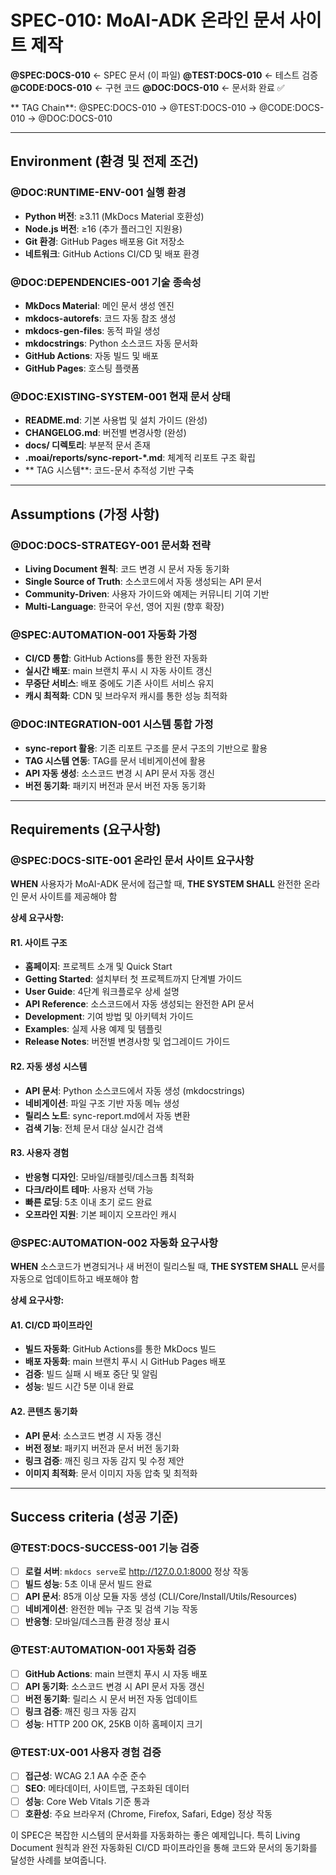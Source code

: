 # SPEC-010: MoAI-ADK 온라인 문서 사이트 제작

**@SPEC:DOCS-010** ← SPEC 문서 (이 파일)
**@TEST:DOCS-010** ← 테스트 검증
**@CODE:DOCS-010** ← 구현 코드
**@DOC:DOCS-010** ← 문서화 완료 ✅

** TAG Chain**: @SPEC:DOCS-010 → @TEST:DOCS-010 → @CODE:DOCS-010 → @DOC:DOCS-010

---

## Environment (환경 및 전제 조건)

### @DOC:RUNTIME-ENV-001 실행 환경
- **Python 버전**: ≥3.11 (MkDocs Material 호환성)
- **Node.js 버전**: ≥16 (추가 플러그인 지원용)
- **Git 환경**: GitHub Pages 배포용 Git 저장소
- **네트워크**: GitHub Actions CI/CD 및 배포 환경

### @DOC:DEPENDENCIES-001 기술 종속성
- **MkDocs Material**: 메인 문서 생성 엔진
- **mkdocs-autorefs**: 코드 자동 참조 생성
- **mkdocs-gen-files**: 동적 파일 생성
- **mkdocstrings**: Python 소스코드 자동 문서화
- **GitHub Actions**: 자동 빌드 및 배포
- **GitHub Pages**: 호스팅 플랫폼

### @DOC:EXISTING-SYSTEM-001 현재 문서 상태
- **README.md**: 기본 사용법 및 설치 가이드 (완성)
- **CHANGELOG.md**: 버전별 변경사항 (완성)
- **docs/ 디렉토리**: 부분적 문서 존재
- **.moai/reports/sync-report-*.md**: 체계적 리포트 구조 확립
- ** TAG 시스템**: 코드-문서 추적성 기반 구축

---

## Assumptions (가정 사항)

### @DOC:DOCS-STRATEGY-001 문서화 전략
- **Living Document 원칙**: 코드 변경 시 문서 자동 동기화
- **Single Source of Truth**: 소스코드에서 자동 생성되는 API 문서
- **Community-Driven**: 사용자 가이드와 예제는 커뮤니티 기여 기반
- **Multi-Language**: 한국어 우선, 영어 지원 (향후 확장)

### @SPEC:AUTOMATION-001 자동화 가정
- **CI/CD 통합**: GitHub Actions를 통한 완전 자동화
- **실시간 배포**: main 브랜치 푸시 시 자동 사이트 갱신
- **무중단 서비스**: 배포 중에도 기존 사이트 서비스 유지
- **캐시 최적화**: CDN 및 브라우저 캐시를 통한 성능 최적화

### @DOC:INTEGRATION-001 시스템 통합 가정
- **sync-report 활용**: 기존 리포트 구조를 문서 구조의 기반으로 활용
- **TAG 시스템 연동**:  TAG를 문서 네비게이션에 활용
- **API 자동 생성**: 소스코드 변경 시 API 문서 자동 갱신
- **버전 동기화**: 패키지 버전과 문서 버전 자동 동기화

---

## Requirements (요구사항)

### @SPEC:DOCS-SITE-001 온라인 문서 사이트 요구사항

**WHEN** 사용자가 MoAI-ADK 문서에 접근할 때,
**THE SYSTEM SHALL** 완전한 온라인 문서 사이트를 제공해야 함

**상세 요구사항:**

#### R1. 사이트 구조
- **홈페이지**: 프로젝트 소개 및 Quick Start
- **Getting Started**: 설치부터 첫 프로젝트까지 단계별 가이드
- **User Guide**: 4단계 워크플로우 상세 설명
- **API Reference**: 소스코드에서 자동 생성되는 완전한 API 문서
- **Development**: 기여 방법 및 아키텍처 가이드
- **Examples**: 실제 사용 예제 및 템플릿
- **Release Notes**: 버전별 변경사항 및 업그레이드 가이드

#### R2. 자동 생성 시스템
- **API 문서**: Python 소스코드에서 자동 생성 (mkdocstrings)
- **네비게이션**: 파일 구조 기반 자동 메뉴 생성
- **릴리스 노트**: sync-report.md에서 자동 변환
- **검색 기능**: 전체 문서 대상 실시간 검색

#### R3. 사용자 경험
- **반응형 디자인**: 모바일/태블릿/데스크톱 최적화
- **다크/라이트 테마**: 사용자 선택 가능
- **빠른 로딩**: 5초 이내 초기 로드 완료
- **오프라인 지원**: 기본 페이지 오프라인 캐시

### @SPEC:AUTOMATION-002 자동화 요구사항

**WHEN** 소스코드가 변경되거나 새 버전이 릴리스될 때,
**THE SYSTEM SHALL** 문서를 자동으로 업데이트하고 배포해야 함

**상세 요구사항:**

#### A1. CI/CD 파이프라인
- **빌드 자동화**: GitHub Actions를 통한 MkDocs 빌드
- **배포 자동화**: main 브랜치 푸시 시 GitHub Pages 배포
- **검증**: 빌드 실패 시 배포 중단 및 알림
- **성능**: 빌드 시간 5분 이내 완료

#### A2. 콘텐츠 동기화
- **API 문서**: 소스코드 변경 시 자동 갱신
- **버전 정보**: 패키지 버전과 문서 버전 동기화
- **링크 검증**: 깨진 링크 자동 감지 및 수정 제안
- **이미지 최적화**: 문서 이미지 자동 압축 및 최적화

---

## Success criteria (성공 기준)

### @TEST:DOCS-SUCCESS-001 기능 검증

- [ ] **로컬 서버**: `mkdocs serve`로 http://127.0.0.1:8000 정상 작동
- [ ] **빌드 성능**: 5초 이내 문서 빌드 완료
- [ ] **API 문서**: 85개 이상 모듈 자동 생성 (CLI/Core/Install/Utils/Resources)
- [ ] **네비게이션**: 완전한 메뉴 구조 및 검색 기능 작동
- [ ] **반응형**: 모바일/데스크톱 환경 정상 표시

### @TEST:AUTOMATION-001 자동화 검증

- [ ] **GitHub Actions**: main 브랜치 푸시 시 자동 배포
- [ ] **API 동기화**: 소스코드 변경 시 API 문서 자동 갱신
- [ ] **버전 동기화**: 릴리스 시 문서 버전 자동 업데이트
- [ ] **링크 검증**: 깨진 링크 자동 감지
- [ ] **성능**: HTTP 200 OK, 25KB 이하 홈페이지 크기

### @TEST:UX-001 사용자 경험 검증

- [ ] **접근성**: WCAG 2.1 AA 수준 준수
- [ ] **SEO**: 메타데이터, 사이트맵, 구조화된 데이터
- [ ] **성능**: Core Web Vitals 기준 통과
- [ ] **호환성**: 주요 브라우저 (Chrome, Firefox, Safari, Edge) 정상 작동

이 SPEC은 복잡한 시스템의 문서화를 자동화하는 좋은 예제입니다. 특히 Living Document 원칙과 완전 자동화된 CI/CD 파이프라인을 통해 코드와 문서의 동기화를 달성한 사례를 보여줍니다.